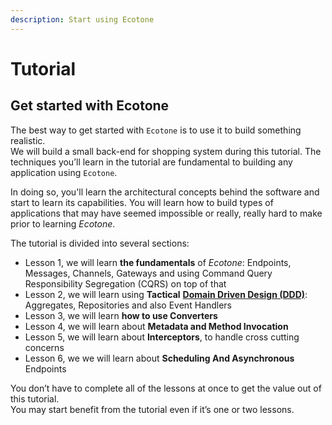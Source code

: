 ```yaml
---
description: Start using Ecotone
---
```


# Tutorial

## Get started with Ecotone

The best way to get started with `Ecotone` is to use it to build something realistic.  
We will build a small back-end for shopping system during this tutorial. The techniques you’ll learn in the tutorial are fundamental to building any application using `Ecotone`. 

In doing so, you'll learn the architectural concepts behind the software and start to learn its capabilities.  You will learn how to build types of applications that may have seemed impossible or really, really hard to make prior to learning _Ecotone_.



The tutorial is divided into several sections:

* Lesson 1, we will learn **the fundamentals** of _Ecotone_: Endpoints, Messages, Channels, Gateways and using Command Query Responsibility Segregation \(CQRS\) on top of that
* Lesson 2,  we will learn using **Tactical** [**Domain Driven Design \(DDD\)**](../modelling/modelling-1.md): Aggregates, Repositories and also Event Handlers
* Lesson 3, we will learn **how to use Converters**
* Lesson 4, we will learn about **Metadata and Method Invocation**
* Lesson 5, we will learn about **Interceptors**, to handle cross cutting concerns
* Lesson 6, we we will learn about **Scheduling And Asynchronous** Endpoints

You don’t have to complete all of the lessons at once to get the value out of this tutorial.   
You may start benefit from the tutorial even if it’s one or two lessons.


